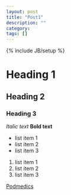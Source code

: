 ```yaml
---
layout: post
title: "Post1"
description: ""
category: 
tags: []
---
```

{% include JB/setup %}

# Heading 1

## Heading 2

### Heading 3

*Italic text*
**Bold text**

- list item 1
- list item 2
- list item 3

1. list item 1
2. list item 2
3. list item 3

[Podmedics](http://qiaodeli111.github.io "The qiaodeli111 github page")



